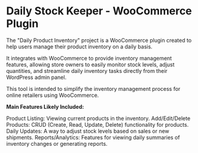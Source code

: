 # Daily Stock Keeper - WooCommerce Plugin
The "Daily Product Inventory" project is a WooCommerce plugin created to help users manage their product inventory on a daily basis. 

It integrates with WooCommerce to provide inventory management features, allowing store owners to easily monitor stock levels, adjust quantities, and streamline daily inventory tasks directly from their WordPress admin panel. 

This tool is intended to simplify the inventory management process for online retailers using WooCommerce.

**Main Features Likely Included:**

Product Listing: Viewing current products in the inventory.
Add/Edit/Delete Products: CRUD (Create, Read, Update, Delete) functionality for products.
Daily Updates: A way to adjust stock levels based on sales or new shipments.
Reports/Analytics: Features for viewing daily summaries of inventory changes or generating reports.


